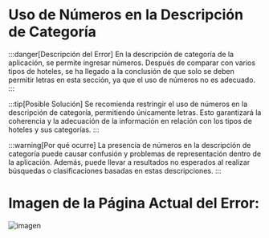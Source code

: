 # Uso de Números en la Descripción de Categoría

:::danger[Descripción del Error]
En la descripción de categoría de la aplicación, se permite ingresar números. Después de comparar con varios tipos de hoteles, se ha llegado a la conclusión de que solo se deben permitir letras en esta sección, ya que el uso de números no es adecuado.
:::

:::tip[Posible Solución]
Se recomienda restringir el uso de números en la descripción de categoría, permitiendo únicamente letras. Esto garantizará la coherencia y la adecuación de la información en relación con los tipos de hoteles y sus categorías.
:::

:::warning[Por qué ocurre]
La presencia de números en la descripción de categoría puede causar confusión y problemas de representación dentro de la aplicación. Además, puede llevar a resultados no esperados al realizar búsquedas o clasificaciones basadas en estas descripciones.
:::


# Imagen de la Página Actual del Error:
![imagen](./img/d5.png)

